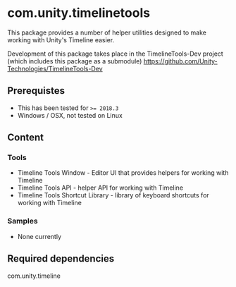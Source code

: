 com.unity.timelinetools
=========================

This package provides a number of helper utilities designed to make working with Unity's Timeline easier.

Development of this package takes place in the TimelineTools-Dev project (which includes this package as a submodule)
https://github.com/Unity-Technologies/TimelineTools-Dev

Prerequistes
---------------
* This has been tested for `>= 2018.3`
* Windows / OSX, not tested on Linux

Content
----------------

### Tools

* Timeline Tools Window - Editor UI that provides helpers for working with Timeline
* Timeline Tools API - helper API for working with Timeline
* Timeline Tools Shortcut Library - library of keyboard shortcuts for working with Timeline

### Samples

* None currently

Required dependencies
---------------

com.unity.timeline 
